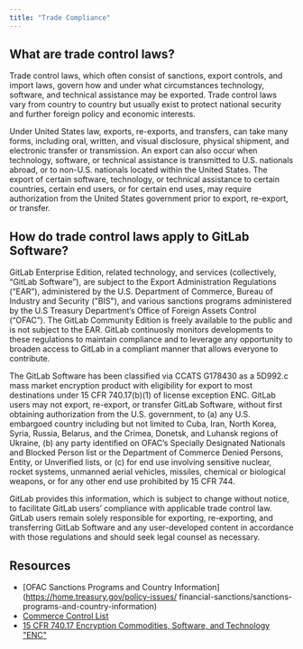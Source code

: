 ```yaml
---
title: "Trade Compliance"
---
```


## What are trade control laws?

Trade control laws, which often consist of sanctions, export controls, and import laws, govern how and under what circumstances technology, software, and technical assistance may be exported. Trade control laws vary from country to country but usually exist to protect national security and further foreign policy and economic interests.

Under United States law, exports, re-exports, and transfers, can take many forms, including oral, written, and visual disclosure, physical shipment, and electronic transfer or transmission. An export can also occur when technology, software, or technical assistance is transmitted to U.S. nationals abroad, or to non-U.S. nationals located within the United States. The export of certain software, technology, or technical assistance to certain countries, certain end users, or for certain end uses, may require authorization from the United States government prior to export, re-export, or transfer.

## How do trade control laws apply to GitLab Software?

GitLab Enterprise Edition, related technology, and services (collectively, “GitLab Software”), are subject to the Export Administration Regulations (“EAR”), administered by the U.S. Department of Commerce, Bureau of Industry and Security ("BIS"), and various sanctions programs administered by the U.S Treasury Department’s Office of Foreign Assets Control (“OFAC”). The GitLab Community Edition is freely available to the public and is not subject to the EAR. GitLab continuosly monitors developments to these regulations to maintain compliance and to leverage any opportunity to broaden access to GitLab in a compliant manner that allows everyone to contribute.

The GitLab Software has been classified via CCATS G178430 as a 5D992.c mass market encryption product with eligibility for export to most destinations under 15 CFR 740.17(b)(1) of license exception ENC. GitLab users may not export, re-export, or transfer GitLab Software, without first obtaining authorization from the U.S. government, to (a) any U.S. embargoed country including but not limited to Cuba, Iran, North Korea, Syria, Russia, Belarus, and the Crimea, Donetsk, and Luhansk regions of Ukraine, (b) any party identified on OFAC’s Specially Designated Nationals and Blocked Person list or the Department of Commerce Denied Persons, Entity, or Unverified lists, or (c) for end use involving sensitive nuclear, rocket systems, unmanned aerial vehicles, missiles, chemical or biological weapons, or for any other end use prohibited by 15 CFR 744.

GitLab provides this information, which is subject to change without notice, to facilitate GitLab users’ compliance with applicable trade control law. GitLab users remain solely responsible for exporting, re-exporting, and transferring GitLab Software and any user-developed content in accordance with those regulations and should seek legal counsel as necessary.

## Resources

- [OFAC Sanctions Programs and Country Information](<https://home.treasury.gov/policy-issues/>
financial-sanctions/sanctions-programs-and-country-information)
- [Commerce Control List](https://www.bis.doc.gov/index.php/regulations/commerce-control-list-ccl)
- [15 CFR 740.17 Encryption Commodities, Software, and Technology "ENC"](https://www.ecfr.gov/current/title-15/subtitle-B/chapter-VII/subchapter-C/part-740/section-740.17)
